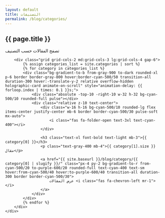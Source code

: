 ```yaml
---
layout: default
title: التصنيفات
permalink: /blog/categories/
---
```


<section class="relative z-10 py-20 px-4 md:px-12 bg-gradient-to-b from-dark to-gray-900/50" id="categories">
    <div class="container mx-auto">
        <div class="text-center mb-16 animate-on-scroll"> 
            <h1 class="text-3xl md:text-4xl font-bold mb-4">
                <span class="gradient-text neon-flicker">{{ page.title }}</span>
            </h1>
            <div class="w-24 h-1 bg-gradient-to-r from-cyan-500 to-purple-600 mx-auto mb-6"></div>
            <p class="text-gray-400 max-w-3xl mx-auto">
                تصفح المقالات حسب التصنيف
            </p>
        </div>
        
        <div class="grid grid-cols-2 md:grid-cols-3 lg:grid-cols-4 gap-6">
            {% assign categories_list = site.categories | sort %}
            {% for category in categories_list %}
            <div class="bg-gradient-to-b from-gray-900 to-dark rounded-xl p-6 border border-gray-800 hover:border-cyan-500/50 transition-all duration-300 hover:-translate-y-2 relative overflow-hidden holographic-card animate-on-scroll" style="animation-delay: {{ forloop.index | times: 0.1 }}s;">
                <div class="absolute -top-10 -right-10 w-32 h-32 bg-cyan-500/10 rounded-full pulse"></div>
                <div class="relative z-10 text-center">
                    <div class="w-16 h-16 bg-cyan-500/10 rounded-lg flex items-center justify-center mb-6 border border-cyan-500/30 pulse-soft mx-auto">
                        <i class="fas fa-folder-open text-3xl text-cyan-400"></i>
                    </div>
                    
                    <h3 class="text-xl font-bold text-light mb-3">{{ category[0] }}</h3>
                    <p class="text-gray-400 mb-4">{{ category[1].size }} مقال</p>
                    
                    <a href="{{ site.baseurl }}/blog/category/{{ category[0] | slugify }}/" class="px-4 py-2 bg-gradient-to-r from-cyan-500/20 to-purple-600/20 rounded-full text-cyan-400 text-sm hover:from-cyan-500/40 hover:to-purple-600/40 transition-all duration-300 border border-cyan-500/30">
                        عرض المقالات <i class="fas fa-chevron-left mr-1"></i>
                    </a>
                </div>
            </div>
            {% endfor %}
        </div>
    </div>
</section>
